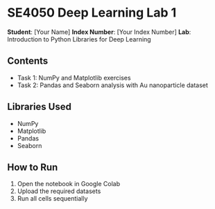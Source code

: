 # SE4050 Deep Learning Lab 1

**Student**: [Your Name]
**Index Number**: [Your Index Number]
**Lab**: Introduction to Python Libraries for Deep Learning

## Contents
- Task 1: NumPy and Matplotlib exercises
- Task 2: Pandas and Seaborn analysis with Au nanoparticle dataset

## Libraries Used
- NumPy
- Matplotlib
- Pandas
- Seaborn

## How to Run
1. Open the notebook in Google Colab
2. Upload the required datasets
3. Run all cells sequentially
